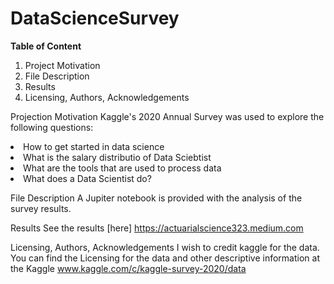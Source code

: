 # DataScienceSurvey
**Table of Content**

<ol>
<li>Project Motivation</li>
<li>File Description</li>
<li>Results</li>
<li>Licensing, Authors, Acknowledgements</li>
</ol>

Projection Motivation
Kaggle's 2020 Annual Survey was used to explore the following questions: 
<li>How to get started in data science  </li>
<li>What is the salary distributio of Data Sciebtist   </li>
<li>What are the tools that are used to process data   </li>
<li>What does a Data Scientist do? </li>
</ol>


File Description
A Jupiter notebook is provided with the analysis of the survey results.

Results
See the results [here] https://actuarialscience323.medium.com

Licensing, Authors, Acknowledgements
I wish to credit kaggle for the data. You can find the Licensing for the data and other descriptive information at the Kaggle www.kaggle.com/c/kaggle-survey-2020/data
